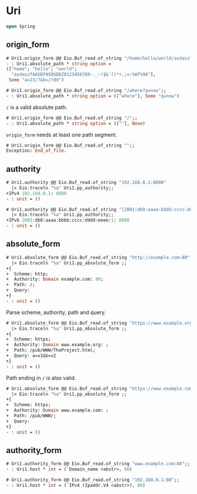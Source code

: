 # Uri 

```ocaml
open Spring
```

## origin_form

```ocaml
# Uri1.origin_form @@ Eio.Buf_read.of_string "/home/hello/world/asdaszfAASDFASDGDDZ0123456789-._~!$&'()*+,;=:%AF%9A?a=23/?&b=/?dd";;
- : Uri1.absolute_path * string option =
(["home"; "hello"; "world";
  "asdaszfAASDFASDGDDZ0123456789-._~!$&'()*+,;=:%AF%9A"],
 Some "a=23/?&b=/?dd")

# Uri1.origin_form @@ Eio.Buf_read.of_string "/where?q=now";;
- : Uri1.absolute_path * string option = (["where"], Some "q=now")
```

`/` is a valid absolute path.

```ocaml
# Uri1.origin_form @@ Eio.Buf_read.of_string "/";;
- : Uri1.absolute_path * string option = ([""], None)
```

`origin_form` needs at least one path segment.

```ocaml
# Uri1.origin_form @@ Eio.Buf_read.of_string "";;
Exception: End_of_file.
```

## authority 

```ocaml
# Uri1.authority @@ Eio.Buf_read.of_string "192.168.0.1:8080"
  |> Eio.traceln "%a" Uri1.pp_authority;;
+IPv4 192.168.0.1: 8080
- : unit = ()

# Uri1.authority @@ Eio.Buf_read.of_string "[2001:db8:aaaa:bbbb:cccc:dddd:eeee:1]:8080"
  |> Eio.traceln "%a" Uri1.pp_authority;;
+IPv6 2001:db8:aaaa:bbbb:cccc:dddd:eeee:1: 8080
- : unit = ()
```

## absolute_form

```ocaml
# Uri1.absolute_form @@ Eio.Buf_read.of_string "http://example.com:80"
  |> Eio.traceln "%a" Uri1.pp_absolute_form ;;
+{
+  Scheme: http;
+  Authority: Domain example.com: 80;
+  Path: /;
+  Query:
+}
- : unit = ()
```

Parse scheme, authority, path and query.

```ocaml
# Uri1.absolute_form @@ Eio.Buf_read.of_string "https://www.example.org/pub/WWW/TheProject.html?a=v1&b=v2"
  |> Eio.traceln "%a" Uri1.pp_absolute_form ;;
+{
+  Scheme: https;
+  Authority: Domain www.example.org: ;
+  Path: /pub/WWW/TheProject.html;
+  Query: a=v1&b=v2
+}
- : unit = ()
```

Path ending in `/` is also valid.

```ocaml
# Uri1.absolute_form @@ Eio.Buf_read.of_string "https://www.example.com/pub/WWW/"
  |> Eio.traceln "%a" Uri1.pp_absolute_form ;;
+{
+  Scheme: https;
+  Authority: Domain www.example.com: ;
+  Path: /pub/WWW/;
+  Query:
+}
- : unit = ()
```

## authority_form

```ocaml
# Uri1.authority_form @@ Eio.Buf_read.of_string "www.example.com:80";;
- : Uri1.host * int = (`Domain_name <abstr>, 80)

# Uri1.authority_form @@ Eio.Buf_read.of_string "192.168.0.1:80";;
- : Uri1.host * int = (`IPv4 (Ipaddr.V4 <abstr>), 80)
```
